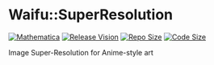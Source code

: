 # Waifu::SuperResolution

[![Mathematica](https://img.shields.io/badge/Mathematica-%3E%3D11.3.5-brightgreen.svg)](https://www.wolfram.com/mathematica/)
[![Release Vision](https://img.shields.io/badge/release-v1.7.x-ff69b4.svg)](https://github.com/Moe-Net/Waifu-SR/releases)
[![Repo Size](https://img.shields.io/github/repo-size/Moe-Net/Waifu-SR.svg)](https://github.com/Moe-Net/Waifu-SR.git)
[![Code Size](https://img.shields.io/github/languages/code-size/Moe-Net/Waifu-SR.svg)](https://github.com/Moe-Net/Waifu-SR.git)


Image Super-Resolution for Anime-style art

